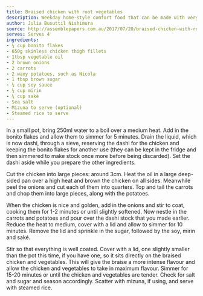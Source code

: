 ```yaml
---
title: Braised chicken with root vegetables
description: Weekday home-style comfort food that can be made with very simple ingredients and not a lot of time or effort. You can also vary the vegetables depending on the season – sweet potatoes, sturdy greens and snap peas or beans would work well too.
author: Julia Busuttil Nishimura
source: http://assemblepapers.com.au/2017/07/20/braised-chicken-with-root-vegetables/
serves: Serves 4
ingredients:
- ¼ cup bonito flakes
- 650g skinless chicken thigh fillets
- 1tbsp vegetable oil
- 2 brown onions
- 2 carrots
- 2 waxy potatoes, such as Nicola
- 1 tbsp brown sugar
- ¼ cup soy sauce
- ¼ cup mirin
- ¼ cup saké
- Sea salt
- Mizuna to serve (optional)
- Steamed rice to serve
---
```


In a small pot, bring 250ml water to a boil over a medium heat. Add in the bonito flakes and allow them to simmer for 5 minutes. Drain the liquid, which is now dashi, through a sieve, reserving the dashi for the chicken and keeping the bonito flakes for another use (they can be kept in the fridge and then simmered to make stock once more before being discarded). Set the dashi aside while you prepare the other ingredients.

Cut the chicken into large pieces: around 3cm. Heat the oil in a large deep-sided pan over a high heat and brown the chicken on all sides. Meanwhile peel the onions and cut each of them into quarters. Top and tail the carrots and chop them into large pieces, along with the potatoes.

When the chicken is nice and golden, add in the onions and stir to coat, cooking them for 1-2 minutes or until slightly softened. Now nestle in the carrots and potatoes and pour over the dashi stock that you made earlier. Reduce the heat to medium, cover with a lid and allow to simmer for 10 minutes.
Remove the lid and sprinkle in the sugar, followed by the soy, mirin and saké.

Stir so that everything is well coated. Cover with a lid, one slightly smaller than the pot this time, if you have one, so it sits directly on the braised chicken and vegetables. This will give the braise a more intense flavour and allow the chicken and vegetables to take in maximum flavour. Simmer for 15-20 minutes or until the chicken and vegetables are tender. Check for salt and sugar and season accordingly. Scatter with mizuna, if using, and serve with steamed rice.
